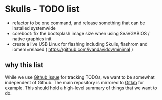 # Skulls - TODO list

* refactor to be one command, and release something that can be installed systemwide
* coreboot: fix the bootsplash image size when using SeaVGABIOS / native graphics init
* create a live USB Linux for flashing including Skulls, flashrom and iomem=relaxed
  ( https://github.com/ivandavidov/minimal )

## why this list
While we use [Github issue](https://github.com/merge/skulls/issues) for tracking
TODOs, we want to be somewhat independent of Github. The main repository is
mirrored to [Gitlab](https://gitlab.com/skulls/skulls) for example.
This should hold a high-level summary of things that we want to do.

